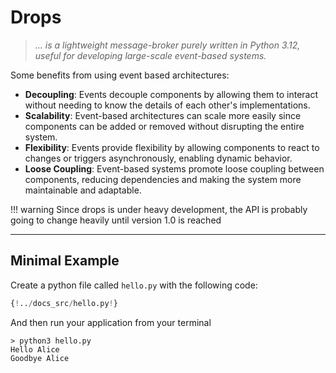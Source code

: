 # Drops

> _... is a lightweight message-broker purely written in Python 3.12, useful for developing large-scale event-based systems._


Some benefits from using event based architectures:  

* **Decoupling**: Events decouple components by allowing them to interact without needing to know the details of each other's implementations.
* **Scalability**: Event-based architectures can scale more easily since components can be added or removed without disrupting the entire
  system.
* **Flexibility**: Events provide flexibility by allowing components to react to changes or triggers asynchronously, enabling dynamic behavior.
* **Loose Coupling**: Event-based systems promote loose coupling between components, reducing dependencies and making the system more
  maintainable and adaptable.

!!! warning
    Since drops is under heavy development, the API is probably going to change
    heavily until version 1.0 is reached


---


## Minimal Example

Create a python file called `hello.py` with the following code:

```python title="hello.py" 
{!../docs_src/hello.py!}
```

And then run your application from your terminal


<!-- termynal -->

```
> python3 hello.py
Hello Alice
Goodbye Alice
```